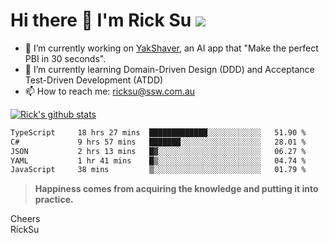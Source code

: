 # Hi there 👋 I'm Rick Su ![](https://komarev.com/ghpvc/?username=ricksu978)
<!--
**ricksu978/ricksu978** is a ✨ _special_ ✨ repository because its `README.md` (this file) appears on your GitHub profile.

Here are some ideas to get you started:
-->
- 🔭 I’m currently working on [YakShaver](https://yakshaver.ai/), an AI app that "Make the perfect PBI in 30 seconds".
- 🌱 I’m currently learning Domain-Driven Design (DDD) and Acceptance Test-Driven Development (ATDD)
- 📫 How to reach me: ricksu@ssw.com.au
<!--
- 👯 I’m looking to collaborate on ...
- 🤔 I’m looking for help with ...
- 💬 Ask me about ...
-->
<!--
- 😄 Pronouns: ...
- ⚡ Fun fact: ...
-->
[![Rick's github stats](https://github-readme-stats.vercel.app/api?username=ricksu978&theme=dark)](https://github.com/ricksu978/ricksu978)

<!--START_SECTION:waka-->

```txt
TypeScript     18 hrs 27 mins  █████████████░░░░░░░░░░░░   51.90 %
C#             9 hrs 57 mins   ███████░░░░░░░░░░░░░░░░░░   28.01 %
JSON           2 hrs 13 mins   █▓░░░░░░░░░░░░░░░░░░░░░░░   06.27 %
YAML           1 hr 41 mins    █▒░░░░░░░░░░░░░░░░░░░░░░░   04.74 %
JavaScript     38 mins         ▒░░░░░░░░░░░░░░░░░░░░░░░░   01.79 %
```

<!--END_SECTION:waka-->

> **Happiness comes from acquiring the knowledge and putting it into practice.**

Cheers  
RickSu 
